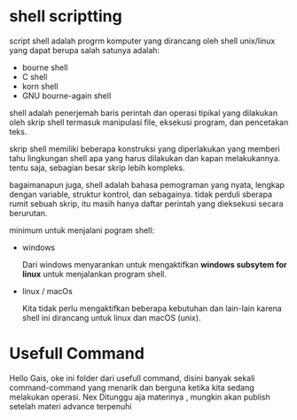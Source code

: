 # shell scriptting

script shell adalah progrm komputer yang dirancang oleh shell unix/linux yang dapat berupa salah satunya adalah:
- bourne shell
- C shell
- korn shell
- GNU bourne-again shell

shell adalah penerjemah baris perintah dan operasi tipikal yang dilakukan oleh skrip shell termasuk manipulasi file, eksekusi program, dan pencetakan teks.

skrip shell memiliki beberapa konstruksi yang diperlakukan yang memberi tahu lingkungan shell apa yang harus dilakukan dan kapan melakukannya. tentu saja, sebagian besar skrip lebih kompleks.

bagaimanapun juga, shell adalah bahasa pemograman yang nyata, lengkap dengan variable, struktur kontrol, dan sebagainya. tidak perduli sberapa rumit sebuah skrip, itu masih hanya daftar perintah yang dieksekusi secara berurutan.

minimum untuk menjalani pogram shell:

- windows

  Dari windows menyarankan untuk mengaktifkan **windows subsytem for linux** untuk menjalankan program shell.

- linux / macOs

  Kita tidak perlu mengaktifkan beberapa kebutuhan dan lain-lain karena shell ini dirancang untuk linux dan macOS (unix).

# Usefull Command
Hello Gais, oke ini folder dari usefull command, disini banyak sekali command-command yang menarik dan berguna ketika kita sedang melakukan operasi. Nex Ditunggu aja materinya , mungkin akan publish setelah materi advance terpenuhi
